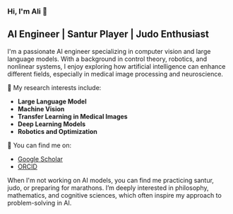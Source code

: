 ### Hi, I'm Ali 👋
##  AI Engineer | Santur Player | Judo Enthusiast
I'm a passionate AI engineer specializing in computer vision and large language models. With a background in control theory, robotics, and nonlinear systems, I enjoy exploring how artificial intelligence can enhance different fields, especially in medical image processing and neuroscience.


🔬 My research interests include:
- **Large Language Model**
- **Machine Vision**
- **Transfer Learning in Medical Images**
- **Deep Learning Models**
- **Robotics and Optimization**
  


🔗 You can find me on:
- [Google Scholar](https://scholar.google.com/citations?user=J1viZI8AAAAJ)
- [ORCID](https://orcid.org/0009-0004-9434-6826)


When I'm not working on AI models, you can find me practicing santur, judo, or preparing for marathons. I’m deeply interested in philosophy, mathematics, and cognitive sciences, which often inspire my approach to problem-solving in AI.
